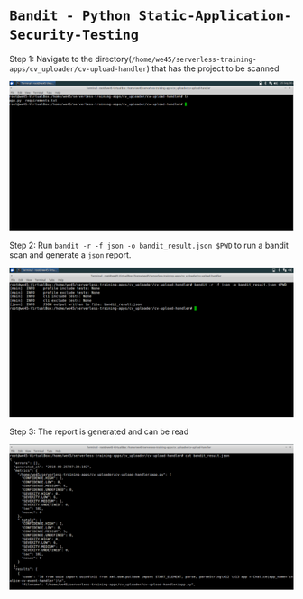 # **`Bandit - Python Static-Application-Security-Testing`**


Step 1: Navigate to the directory(`/home/we45/serverless-training-apps/cv_uploader/cv-upload-handler`) that has the project to be scanned

![](img/bandit-1.png)

Step 2: Run `bandit -r -f json -o bandit_result.json $PWD` to run a bandit scan and generate a `json` report.

![](img/bandit-2.png)


Step 3: The report is generated and can be read

![](img/bandit-3.png)





